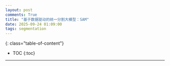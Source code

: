 ```yaml
---
layout: post
comments: True
title: "基于数据驱动的统一分割大模型：SAM"
date: 2025-09-24 01:09:00
tags: segmentation
---
```


<!--more-->

{: class="table-of-content"}
* TOC
{:toc}

---


